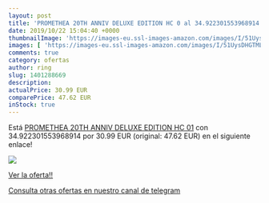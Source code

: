 ```yaml
---
layout: post
title: 'PROMETHEA 20TH ANNIV DELUXE EDITION HC 0 al 34.922301553968914 % de descuento'
date: 2019/10/22 15:04:40 +0000
thumbnailImage: 'https://images-eu.ssl-images-amazon.com/images/I/51UysDHGTML._SL200_.jpg'
images: [ 'https://images-eu.ssl-images-amazon.com/images/I/51UysDHGTML._SL200_.jpg' ]
comments: true
category: ofertas
author: ring
slug: 1401288669
description:
actualPrice: 30.99 EUR
comparePrice: 47.62 EUR
inStock: true
---
```


Está [PROMETHEA 20TH ANNIV DELUXE EDITION HC 01](https://www.amazon.com/dp/1401288669/?tag=redken08-20) con 34.922301553968914 por 30.99 EUR (original: 47.62 EUR) en el siguiente enlace!

[![](https://images-eu.ssl-images-amazon.com/images/I/51UysDHGTML._SL200_.jpg)](https://www.amazon.com/dp/1401288669/?tag=redken08-20)

[Ver la oferta!!](https://www.amazon.com/dp/1401288669/?tag=redken08-20)

[Consulta otras ofertas en nuestro canal de telegram](https://t.me/s/ofertas25)
